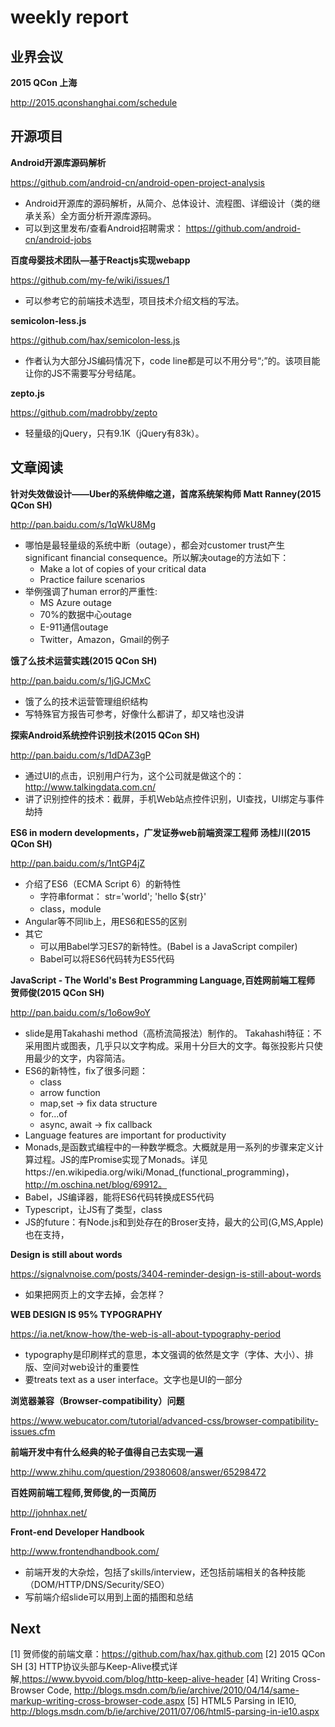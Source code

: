# weekly report

## 业界会议
**2015 QCon 上海**

http://2015.qconshanghai.com/schedule


## 开源项目
**Android开源库源码解析**

https://github.com/android-cn/android-open-project-analysis
* Android开源库的源码解析，从简介、总体设计、流程图、详细设计（类的继承关系）全方面分析开源库源码。
* 可以到这里发布/查看Android招聘需求： https://github.com/android-cn/android-jobs


**百度母婴技术团队—基于Reactjs实现webapp**

https://github.com/my-fe/wiki/issues/1
* 可以参考它的前端技术选型，项目技术介绍文档的写法。


**semicolon-less.js**

https://github.com/hax/semicolon-less.js
* 作者认为大部分JS编码情况下，code line都是可以不用分号“;”的。该项目能让你的JS不需要写分号结尾。


**zepto.js**

https://github.com/madrobby/zepto
* 轻量级的jQuery，只有9.1K（jQuery有83k）。


## 文章阅读

**针对失效做设计——Uber的系统伸缩之道，首席系统架构师 Matt Ranney(2015 QCon SH)**

http://pan.baidu.com/s/1qWkU8Mg
* 哪怕是最轻量级的系统中断（outage），都会对customer trust产生significant financial consequence。所以解决outage的方法如下：
    * Make a lot of copies of your critical data
    * Practice failure scenarios
* 举例强调了human error的严重性:
    * MS Azure outage
    * 70%的数据中心outage
    * E-911通信outage
    * Twitter，Amazon，Gmail的例子


**饿了么技术运营实践(2015 QCon SH)**

http://pan.baidu.com/s/1jGJCMxC
* 饿了么的技术运营管理组织结构
* 写特殊官方报告可参考，好像什么都讲了，却又啥也没讲


**探索Android系统控件识别技术(2015 QCon SH)**

http://pan.baidu.com/s/1dDAZ3gP
* 通过UI的点击，识别用户行为，这个公司就是做这个的：http://www.talkingdata.com.cn/
* 讲了识别控件的技术：截屏，手机Web站点控件识别，UI查找，UI绑定与事件劫持


**ES6 in modern developments，广发证券web前端资深工程师 汤桂川(2015 QCon SH)**

http://pan.baidu.com/s/1ntGP4jZ
* 介绍了ES6（ECMA Script 6）的新特性
    * 字符串format： str='world'; 'hello ${str}'
	* class，module
* Angular等不同lib上，用ES6和ES5的区别
* 其它
    * 可以用Babel学习ES7的新特性。(Babel is a JavaScript compiler)
	* Babel可以将ES6代码转为ES5代码


**JavaScript - The World's Best Programming Language,百姓网前端工程师 贺师俊(2015 QCon SH)**

http://pan.baidu.com/s/1o6ow9oY
* slide是用Takahashi method（高桥流简报法）制作的。 Takahashi特征：不采用图片或图表，几乎只以文字构成。采用十分巨大的文字。每张投影片只使用最少的文字，内容简洁。
* ES6的新特性，fix了很多问题：
    * class
	* arrow function
	* map,set -> fix data structure
	* for...of 
	* async, await -> fix callback
* Language features are important for productivity
* Monads,是函数式编程中的一种数学概念。大概就是用一系列的步骤来定义计算过程。JS的库Promise实现了Monads。详见https://en.wikipedia.org/wiki/Monad_(functional_programming)，http://m.oschina.net/blog/69912。
* Babel，JS编译器，能将ES6代码转换成ES5代码
* Typescript，让JS有了类型，class
* JS的future：有Node.js和到处存在的Broser支持，最大的公司(G,MS,Apple)也在支持，


**Design is still about words**

https://signalvnoise.com/posts/3404-reminder-design-is-still-about-words
* 如果把网页上的文字去掉，会怎样？


**WEB DESIGN IS 95% TYPOGRAPHY**

https://ia.net/know-how/the-web-is-all-about-typography-period
* typography是印刷样式的意思，本文强调的依然是文字（字体、大小）、排版、空间对web设计的重要性
* 要treats text as a user interface。文字也是UI的一部分


**浏览器兼容（Browser-compatibility）问题**

https://www.webucator.com/tutorial/advanced-css/browser-compatibility-issues.cfm


**前端开发中有什么经典的轮子值得自己去实现一遍**

http://www.zhihu.com/question/29380608/answer/65298472


**百姓网前端工程师,贺师俊,的一页简历**

http://johnhax.net/


**Front-end Developer Handbook**

http://www.frontendhandbook.com/
* 前端开发的大杂烩，包括了skills/interview，还包括前端相关的各种技能（DOM/HTTP/DNS/Security/SEO）
* 写前端介绍slide可以用到上面的插图和总结


## Next
[1] 贺师俊的前端文章：https://github.com/hax/hax.github.com
[2] 2015 QCon SH
[3] HTTP协议头部与Keep-Alive模式详解,https://www.byvoid.com/blog/http-keep-alive-header
[4] Writing Cross-Browser Code, http://blogs.msdn.com/b/ie/archive/2010/04/14/same-markup-writing-cross-browser-code.aspx
[5] HTML5 Parsing in IE10, http://blogs.msdn.com/b/ie/archive/2011/07/06/html5-parsing-in-ie10.aspx